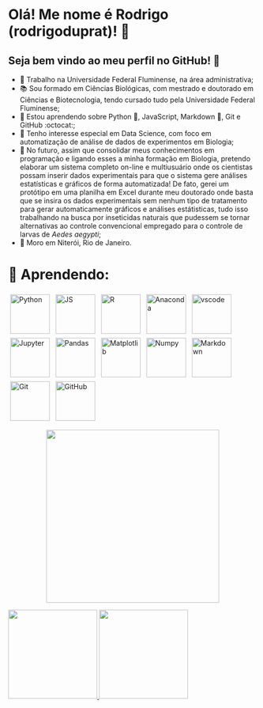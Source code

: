 # Olá! Me nome é Rodrigo (rodrigoduprat)! 👋
## Seja bem vindo ao meu perfil no GitHub! 🎉

- 🏢 Trabalho na Universidade Federal Fluminense, na área administrativa;
- 📚 Sou formado em Ciências Biológicas, com mestrado e doutorado em Ciências e Biotecnologia, tendo cursado tudo pela Universidade Federal Fluminense;
- 📖 Estou aprendendo sobre Python :snake:, JavaScript, Markdown :pencil:, Git e GitHub :octocat:;
- 🔬 Tenho interesse especial em Data Science, com foco em automatização de análise de dados de experimentos em Biologia;
- 🧪 No futuro, assim que consolidar meus conhecimentos em programação e ligando esses a minha formação em Biologia, pretendo elaborar um sistema completo on-line e multiusuário onde os cientistas possam inserir dados experimentais para que o sistema gere análises estatísticas e gráficos de forma automatizada! De fato, gerei um protótipo em uma planilha em Excel durante meu doutorado onde basta que se insira os dados experimentais sem nenhum tipo de tratamento para gerar automaticamente gráficos e análises estátisticas, tudo isso trabalhando na busca por inseticidas naturais que pudessem se tornar alternativas ao controle convencional empregado para o controle de larvas de <i>Aedes aegypti</i>;
- 🏡 Moro em Niterói, Rio de Janeiro.

# 🧰 Aprendendo:

<p align="left">
<img src="https://cdn.jsdelivr.net/gh/devicons/devicon@latest/icons/python/python-original-wordmark.svg" alt="Python" height="80" style="vertical-align:top; margin:4px">
<img src="https://cdn.jsdelivr.net/gh/devicons/devicon@latest/icons/javascript/javascript-plain.svg" alt='JS' height="80" style="vertical-align:top; margin:4px">
<img src="https://cdn.jsdelivr.net/gh/devicons/devicon@latest/icons/r/r-original.svg" alt='R' height="80" style="vertical-align:top; margin:4px">
<img src="https://cdn.jsdelivr.net/gh/devicons/devicon@latest/icons/anaconda/anaconda-original.svg" alt="Anaconda" height="80" style="vertical-align:top; margin:4px">
<img src="https://cdn.jsdelivr.net/gh/devicons/devicon@latest/icons/vscode/vscode-original.svg" alt="vscode" height="80" style="vertical-align:top; margin:4px">       
<img src="https://cdn.jsdelivr.net/gh/devicons/devicon@latest/icons/jupyter/jupyter-original-wordmark.svg" alt="Jupyter" height="80" style="vertical-align:top; margin:4px">
<img src="https://cdn.jsdelivr.net/gh/devicons/devicon@latest/icons/pandas/pandas-original-wordmark.svg" alt='Pandas' height="80" style="vertical-align:top; margin:4px">
<img src="https://cdn.jsdelivr.net/gh/devicons/devicon@latest/icons/matplotlib/matplotlib-original.svg" alt='Matplotlib' height="80" style="vertical-align:top; margin:4px">
<img src="https://cdn.jsdelivr.net/gh/devicons/devicon@latest/icons/numpy/numpy-original.svg" alt='Numpy' height="80" style="vertical-align:top; margin:4px">
<img src="https://www.svgrepo.com/show/373827/markdown.svg" alt='Markdown' height="80" style="vertical-align:top; margin:4px">
<img src="https://cdn.jsdelivr.net/gh/devicons/devicon@latest/icons/git/git-original-wordmark.svg" alt='Git' height="80" style="vertical-align:top; margin:4px">
<img src="https://cdn.jsdelivr.net/gh/devicons/devicon@latest/icons/github/github-original-wordmark.svg" alt='GitHub' height="80" style="vertical-align:top; margin:4px">
</p>

<p align="center">
  <img src="https://super.abril.com.br/wp-content/uploads/2016/09/super_imggato_digitando_0.gif" width="350">
</p>
          
<div>
<a href="https://github.com/rodrigoduprat">
<img loading="lazy" height="180em" src="https://github-readme-stats.vercel.app/api/top-langs/?username=rodrigoduprat&layout=compact&langs_count=7&theme=dracula"/>
<img loading="lazy" height="180em" src="https://github-readme-stats.vercel.app/api?username=rodrigoduprat&show_icons=true&theme=dracula&include_all_commits=true&count_private=true"/>
</div>       

